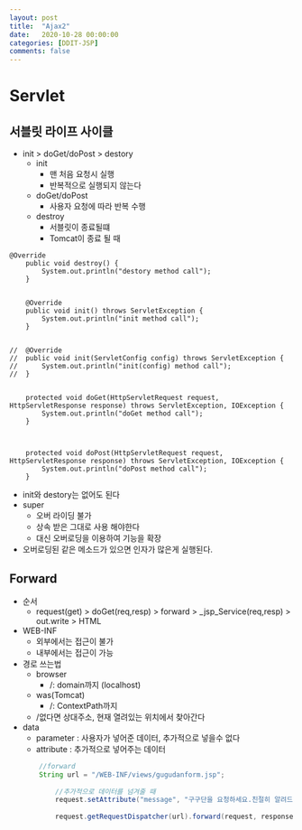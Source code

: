 ```yaml
---
layout: post
title:  "Ajax2"
date:   2020-10-28 00:00:00
categories: [DDIT-JSP]
comments: false
---
```


# Servlet

## 서블릿 라이프 사이클
- init &gt; doGet/doPost &gt; destory
    - init
        - 맨 처음 요청시 실행
        - 반복적으로 실행되지 않는다
    - doGet/doPost
        - 사용자 요청에 따라 반복 수행
    - destroy
        - 서블릿이 종료될떄
        - Tomcat이 종료 될 때
```
@Override
	public void destroy() {
		System.out.println("destory method call");
	}


	@Override
	public void init() throws ServletException {
		System.out.println("init method call");
	}


//	@Override
//	public void init(ServletConfig config) throws ServletException {
//		System.out.println("init(config) method call");
//	}


	protected void doGet(HttpServletRequest request, HttpServletResponse response) throws ServletException, IOException {
		System.out.println("doGet method call");
	}

	
	
	protected void doPost(HttpServletRequest request, HttpServletResponse response) throws ServletException, IOException {
		System.out.println("doPost method call");
	}
```
- init와 destory는 없어도 된다
- super
    - 오버 라이딩 불가
    - 상속 받은 그대로 사용 해야한다
    - 대신 오버로딩을 이용하여 기능을 확장
- 오버로딩된 같은 메소드가 있으면 인자가 많은게 실행된다.


## Forward
- 순서
    - request(get) &gt; doGet(req,resp) &gt; forward &gt; _jsp_Service(req,resp) &gt; out.write	&gt; HTML  
- WEB-INF 
    - 외부에서는 접근이 불가
    - 내부에서는 접근이 가능
- 경로 쓰는법
    - browser
        - /: domain까지 (localhost)
    - was(Tomcat)
        - /: ContextPath까지 
    - /없다면 상대주소, 현재 열려있는 위치에서 찾아간다
- data
    - parameter : 사용자가 넣어준 데이터, 추가적으로 넣을수 없다
    - attribute : 추가적으로 넣어주는 데이터 
    ```java
        //forward
        String url = "/WEB-INF/views/gugudanform.jsp";
            
            //추가적으로 데이터를 넘겨줄 때
            request.setAttribute("message", "구구단을 요청하세요.친절히 알려드릴께요.");
            
            request.getRequestDispatcher(url).forward(request, response);
    ```
